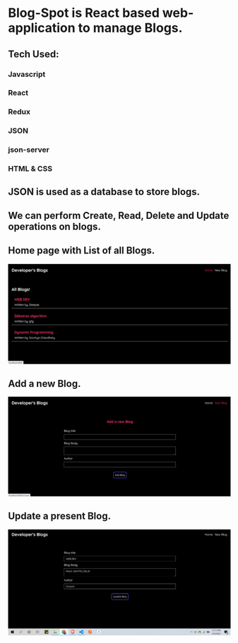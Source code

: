 # Blog-Spot is React based web-application to manage Blogs.  
## Tech Used:  
###     Javascript  
###     React  
###     Redux  
###     JSON  
###     json-server  
###     HTML & CSS  
  
## JSON is used as a database to store blogs.
## We can perform Create, Read, Delete and Update operations on blogs.

## Home page with List of all Blogs.
<img src="https://github.com/Chaudhary456/blog-spot-redux/blob/master/zhome.png" alt="Getting started" />

## Add a new Blog.
<img src="zadd.png" alt="Getting started" />

## Update a present Blog.
<img src="zEdit.png" alt="Getting started" />


